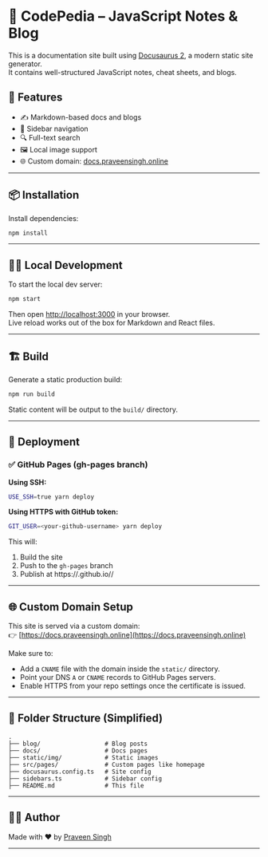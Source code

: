 # 📘 CodePedia – JavaScript Notes & Blog

This is a documentation site built using [Docusaurus 2](https://docusaurus.io/), a modern static site generator.  
It contains well-structured JavaScript notes, cheat sheets, and blogs.

## 🚀 Features

- ✍️ Markdown-based docs and blogs  
- 🧭 Sidebar navigation  
- 🔍 Full-text search  
- 🖼️ Local image support  
- 🌐 Custom domain: [docs.praveensingh.online](https://docs.praveensingh.online)

---

## 📦 Installation

Install dependencies:

```bash
npm install
```

---

## 🧑‍💻 Local Development

To start the local dev server:

```bash
npm start
```

Then open [http://localhost:3000](http://localhost:3000) in your browser.  
Live reload works out of the box for Markdown and React files.

---

## 🏗️ Build

Generate a static production build:

```bash
npm run build
```

Static content will be output to the `build/` directory.

---

## 🚀 Deployment

### ✅ GitHub Pages (gh-pages branch)

**Using SSH:**

```bash
USE_SSH=true yarn deploy
```

**Using HTTPS with GitHub token:**

```bash
GIT_USER=<your-github-username> yarn deploy
```

This will:
1. Build the site
2. Push to the `gh-pages` branch
3. Publish at https://<your-github-username>.github.io/<repo-name>/

---

## 🌐 Custom Domain Setup

This site is served via a custom domain:  
👉 [https://docs.praveensingh.online](https://docs.praveensingh.online)

Make sure to:
- Add a `CNAME` file with the domain inside the `static/` directory.
- Point your DNS `A` or `CNAME` records to GitHub Pages servers.
- Enable HTTPS from your repo settings once the certificate is issued.

---

## 📁 Folder Structure (Simplified)

```
.
├── blog/                  # Blog posts
├── docs/                  # Docs pages
├── static/img/            # Static images
├── src/pages/             # Custom pages like homepage
├── docusaurus.config.ts   # Site config
├── sidebars.ts            # Sidebar config
├── README.md              # This file
```

---

## 🧑‍🎓 Author

Made with ❤️ by [Praveen Singh](https://github.com/praveenskg)

---
